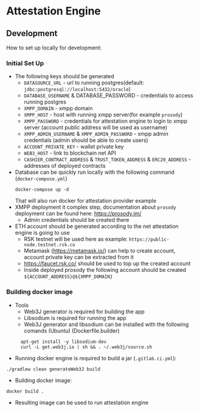 # Attestation Engine

## Development
How to set up locally for development:

### Initial Set Up
* The following keys should be generated
  * `DATASOURCE_URL` - url to running postgres(default: `jdbc:postgresql://localhost:5432/oracle`)
  * `DATABASE_USERNAME` & DATABASE_PASSWORD - credentials to access running postgres
  * `XMPP_DOMAIN` - xmpp domain
  * `XMPP_HOST` - host with running xmpp server(for example `prosody`)
  * `XMPP_PASSWORD` - credentials for attestation engine to login to xmpp server (account public address will be used as username) 
  * `XMPP_ADMIN_USERNAME` & `XMPP_ADMIN_PASSWORD` - xmpp admin credentials (admin should be able to create users)
  * `ACCOUNT_PRIVATE_KEY` - wallet private key
  * `WEB3_HOST` - link to blockchain net API
  * `CASHIER_CONTRACT_ADDRESS` & `TRUST_TOKEN_ADDRESS` & `ERC20_ADDRESS` - addresses of deployed contracts
* Database can be quickly run locally with the following command (`docker-compose.yml`)
  ```shell
  docker-compose up -d
  ```
  That will also run docker for attestation provider example
* XMPP deployment it complex step, documentation about `prosody` deployment can be found here:
  https://prosody.im/
  * Admin credentials should be created there
* ETH account should be generated according to the net attestation engine is going to use
  * RSK testnet will be used here as example: `https://public-node.testnet.rsk.co`
  * Metamask (https://metamask.io/) can help to create account, account private key can be extracted from it
  * https://faucet.rsk.co/ should be used to top up the created account
  * Inside deployed prosody the following account should be created `${ACCOUNT_ADDRESS}@${XMPP_DOMAIN}`

### Building docker image
* Tools
  * Web3J generator is required for building the app 
  * Libsodium is required for running the app
  * Web3J generator and libsodium can be installed with the following comands (Ubuntu) (Dockerfile.builder)
  ```shell
    apt-get install -y libsodium-dev
    curl -L get.web3j.io | sh && . ~/.web3j/source.sh
  ```
* Running docker engine is required to build a jar (`.gitlab.ci.yml`):
```shell
./gradlew clean generateWeb3J build
```
* Building docker image:
```shell
docker build .
```
* Resulting image can be used to run attestation engine

